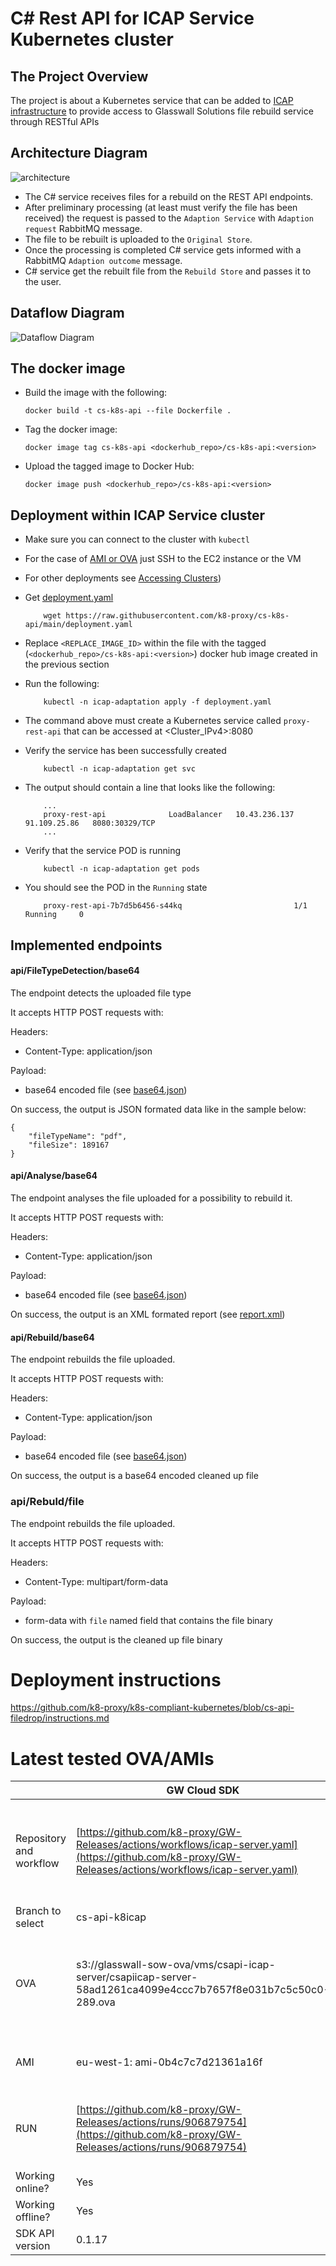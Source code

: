 # C# Rest API for ICAP Service Kubernetes cluster

## The Project Overview

The project is about a Kubernetes service that can be added to [ICAP infrastructure](https://github.com/k8-proxy/icap-infrastructure) to provide access to Glasswall Solutions file rebuild service through RESTful APIs

## Architecture Diagram

![architecture](images/c-sharp-pod.png)

- The C# service receives files for a rebuild on the REST API endpoints.  
- After preliminary processing (at least must verify the file has been received) the request is passed to the `Adaption Service` with `Adaption request` RabbitMQ     message.  
- The file to be rebuilt is uploaded to the `Original Store`.  
- Once the processing is completed C# service gets informed with a RabbitMQ `Adaption outcome` message.  
- C# service get the rebuilt file from the `Rebuild Store` and passes it to the user.  

## Dataflow Diagram

![Dataflow Diagram](images/gw-cloud-sdk-dataflow-diagram.png)

## The docker image

- Build the image with the following:  

    ```
    docker build -t cs-k8s-api --file Dockerfile .
    ```

- Tag the docker image:  

    ```
    docker image tag cs-k8s-api <dockerhub_repo>/cs-k8s-api:<version>
    ```

- Upload the tagged image to Docker Hub:  

    ```
    docker image push <dockerhub_repo>/cs-k8s-api:<version>
    ```

## Deployment within ICAP Service cluster

- Make sure you can connect to the cluster with `kubectl`  
- For the case of [AMI or OVA](https://github.com/k8-proxy/glasswall-servers-eval/wiki) just SSH to the EC2 instance or the VM
- For other deployments see [Accessing Clusters](https://kubernetes.io/docs/tasks/access-application-cluster/access-cluster/))

- Get [deployment.yaml](https://github.com/k8-proxy/cs-k8s-api/blob/main/deployment.yaml)

    ```
        wget https://raw.githubusercontent.com/k8-proxy/cs-k8s-api/main/deployment.yaml
    ```
- Replace `<REPLACE_IMAGE_ID>` within the file with the tagged (`<dockerhub_repo>/cs-k8s-api:<version>`) docker hub image created in the previous section  

- Run the following:

    ```
        kubectl -n icap-adaptation apply -f deployment.yaml
    ```

- The command above must create a Kubernetes service called `proxy-rest-api` that can be accessed at <Cluster_IPv4>:8080  

- Verify the service has been successfully created  

    ```
        kubectl -n icap-adaptation get svc
    ```

- The output should contain a line that looks like the following:

    ```
        ...
        proxy-rest-api              LoadBalancer   10.43.236.137   91.109.25.86   8080:30329/TCP
        ...
    ```

- Verify that the service POD is running  

    ```
        kubectl -n icap-adaptation get pods
    ```
- You should see the POD in the `Running` state  

    ```
        proxy-rest-api-7b7d5b6456-s44kq                         1/1     Running     0
    ```

## Implemented endpoints

#### api/FileTypeDetection/base64

The endpoint detects the uploaded file type

It accepts HTTP POST requests with:  

Headers:  
- Content-Type: application/json  

Payload:  
- base64 encoded file (see [base64.json](./Samples/base64.json))
  
On success, the output is JSON formated data like in the sample below:  
  
```
{
    "fileTypeName": "pdf",
    "fileSize": 189167
}
```
  
#### api/Analyse/base64

The endpoint analyses the file uploaded for a possibility to rebuild it.

It accepts HTTP POST requests with:  

Headers:  
- Content-Type: application/json  

Payload:  
- base64 encoded file (see [base64.json](./Samples/base64.json))
  
On success, the output is an XML formated report (see [report.xml](./Samples/report.xml))  

#### api/Rebuild/base64

The endpoint rebuilds the file uploaded.

It accepts HTTP POST requests with:  

Headers:  
- Content-Type: application/json  

Payload:  
- base64 encoded file (see [base64.json](./Samples/base64.json))
  
On success, the output is a base64 encoded cleaned up file  

### api/Rebuld/file

The endpoint rebuilds the file uploaded.

It accepts HTTP POST requests with:  

Headers:  
- Content-Type: multipart/form-data

Payload:  
- form-data with `file` named field that contains the file binary
  
On success, the output is the cleaned up file binary

# Deployment instructions
https://github.com/k8-proxy/k8s-compliant-kubernetes/blob/cs-api-filedrop/instructions.md



# Latest tested OVA/AMIs
|                         | GW Cloud SDK                                                                                                                                             | GW cloud SDK + minio                                                                                                                                     | GW Cloud SDK CK8s                                                                                                                                                                                        | GW Cloud SDK CK8s + minio                                                                                                                                                                                |
| ----------------------- | -------------------------------------------------------------------------------------------------------------------------------------------------------- | -------------------------------------------------------------------------------------------------------------------------------------------------------- | -------------------------------------------------------------------------------------------------------------------------------------------------------------------------------------------------------- | -------------------------------------------------------------------------------------------------------------------------------------------------------------------------------------------------------- |
| Repository and workflow | [https://github.com/k8-proxy/GW-Releases/actions/workflows/icap-server.yaml](https://github.com/k8-proxy/GW-Releases/actions/workflows/icap-server.yaml) | [https://github.com/k8-proxy/GW-Releases/actions/workflows/icap-server.yaml](https://github.com/k8-proxy/GW-Releases/actions/workflows/icap-server.yaml) | [https://github.com/k8-proxy/k8s-compliant-kubernetes/actions/workflows/complaint-k8s-CloudSDK.yaml](https://github.com/k8-proxy/k8s-compliant-kubernetes/actions/workflows/complaint-k8s-CloudSDK.yaml) | [https://github.com/k8-proxy/k8s-compliant-kubernetes/actions/workflows/complaint-k8s-CloudSDK.yaml](https://github.com/k8-proxy/k8s-compliant-kubernetes/actions/workflows/complaint-k8s-CloudSDK.yaml) |
| Branch to select        | cs-api-k8icap                                                                                                                                            | minio-with-sdk                                                                                                                                           | cs-api-filedrop                                                                                                                                                                                          | ck8s-minio-with-sdk                                                                                                                                                                                      |
| OVA                     | s3://glasswall-sow-ova/vms/csapi-icap-server/csapiicap-server-58ad1261ca4099e4ccc7b7657f8e031b7c5c50c0-289.ova                                          | s3://glasswall-sow-ova/vms/minio-gw-sdk/minio-gw-sdk-35bff4542ed76d1ad57039af2d6b9ce733759ebd-244.ova                                                    | WC: s3://glasswall-sow-ova/vms/csapi-ck8icap/ck8-cs-api-WC-CI-wc-841981802.ova<br><br><br>SC: s3://glasswall-sow-ova/vms/csapi-ck8icap/ck8-cs-api-SC-CI-sc-841981802.ova                                 |                                                                                                                                                                                                          |
| AMI                     | eu-west-1: ami-0b4c7c7d21361a16f                                                                                                                       | eu-west-1: ami-01de71c11938c0bc6                                                                                                                         | WC: eu-west-1: ami-0e5dc86eb4fc73efd<br>SC: eu-west-1: ami-00f9e19b190a7612d                                                                                                                             |                                                                                                                                                                                                          |
| RUN                     | [https://github.com/k8-proxy/GW-Releases/actions/runs/906879754](https://github.com/k8-proxy/GW-Releases/actions/runs/906879754)                         | [https://github.com/k8-proxy/GW-Releases/actions/runs/842075190](https://github.com/k8-proxy/GW-Releases/actions/runs/842075190)                         | [https://github.com/k8-proxy/k8s-compliant-kubernetes/actions/runs/909784092](https://github.com/k8-proxy/k8s-compliant-kubernetes/actions/runs/909784092)             |                                                                                                                                                                                                          |
| Working online?         | Yes                                                                                                                                                      | Yes                                                                                                                                                      | Yes                                                                                                                                                                                                      | Yes                                                                                                                                                                                                      |
| Working offline?        | Yes                                                                                                                                                      | Yes                                                                                                                                                      | Not working, in review by Himanshu                                                                                                                                                                       | No working, in review by Himanshu                                                                                                                                                                        |
| SDK API version                         |      0.1.17                                                                                                                                                    |                                                                                                                                                          |                                                                                                                                                                                                          |                                                                                                                                                                                   


